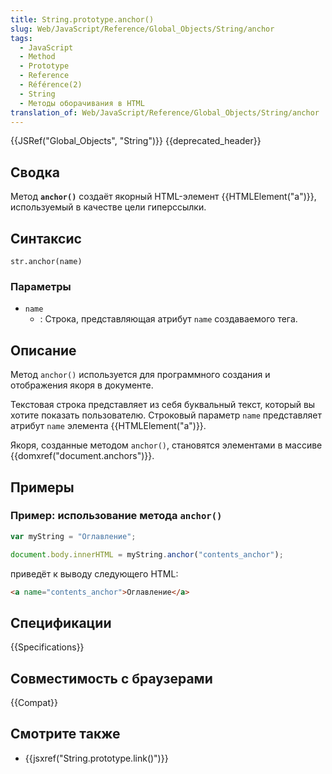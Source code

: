 ```yaml
---
title: String.prototype.anchor()
slug: Web/JavaScript/Reference/Global_Objects/String/anchor
tags:
  - JavaScript
  - Method
  - Prototype
  - Reference
  - Référence(2)
  - String
  - Методы оборачивания в HTML
translation_of: Web/JavaScript/Reference/Global_Objects/String/anchor
---
```


{{JSRef("Global_Objects", "String")}} {{deprecated_header}}

## Сводка

Метод **`anchor()`** создаёт якорный HTML-элемент {{HTMLElement("a")}}, используемый в качестве цели гиперссылки.

## Синтаксис

```
str.anchor(name)
```

### Параметры

- `name`
  - : Строка, представляющая атрибут `name` создаваемого тега.

## Описание

Метод `anchor()` используется для программного создания и отображения якоря в документе.

Текстовая строка представляет из себя буквальный текст, который вы хотите показать пользователю. Строковый параметр `name` представляет атрибут `name` элемента {{HTMLElement("a")}}.

Якоря, созданные методом `anchor()`, становятся элементами в массиве {{domxref("document.anchors")}}.

## Примеры

### Пример: использование метода `anchor()`

```js
var myString = "Оглавление";

document.body.innerHTML = myString.anchor("contents_anchor");
```

приведёт к выводу следующего HTML:

```html
<a name="contents_anchor">Оглавление</a>
```

## Спецификации

{{Specifications}}

## Совместимость с браузерами

{{Compat}}

## Смотрите также

- {{jsxref("String.prototype.link()")}}
